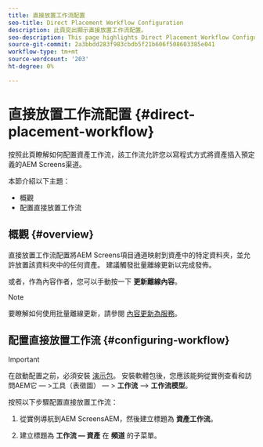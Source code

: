 ```yaml
---
title: 直接放置工作流配置
seo-title: Direct Placement Workflow Configuration
description: 此頁突出顯示直接放置工作流配置。
seo-description: This page highlights Direct Placement Workflow Configuration.
source-git-commit: 2a3bbdd283f983cbdb5f21b606f508603385e041
workflow-type: tm+mt
source-wordcount: '203'
ht-degree: 0%

---
```



# 直接放置工作流配置 {#direct-placement-workflow}

按照此頁瞭解如何配置資產工作流，該工作流允許您以寫程式方式將資產插入預定義的AEM Screens渠道。

本節介紹以下主題：

* 概觀
* 配置直接放置工作流

## 概觀 {#overview}

直接放置工作流配置將AEM Screens項目通道映射到資產中的特定資料夾，並允許放置該資料夾中的任何資產。 建議觸發批量離線更新以完成發佈。

或者，作為內容作者，您可以手動按一下 **更新離線內容**。

>[!NOTE]
>
>要瞭解如何使用批量離線更新，請參閱 [內容更新為服務](/help/user-guide/content-update-as-a-service.md)。

## 配置直接放置工作流 {#configuring-workflow}

>[!IMPORTANT]
>
>在啟動配置之前，必須安裝 [演示包](https://github.com/godanny86/screens-demo/releases/download/v.0.0.1/screens-demo.all-1.0-SNAPSHOT.zip)。 安裝軟體包後，您應該能夠從實例查看和訪問AEM它 — >工具（表徵圖） — > **工作流** —> **工作流模型**。

按照以下步驟配置直接放置工作流：

1. 從實例導航到AEM ScreensAEM，然後建立標題為 **資產工作流**。

1. 建立標題為 **工作流 — 資產** 在 **頻道** 的子菜單。

